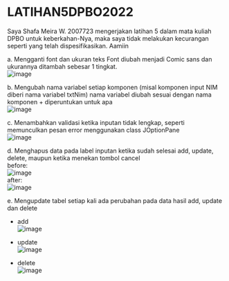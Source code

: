 # LATIHAN5DPBO2022

Saya Shafa Meira W. 2007723 mengerjakan latihan 5 dalam mata kuliah DPBO untuk keberkahan-Nya, maka saya tidak melakukan kecurangan seperti yang telah dispesifikasikan. Aamiin

a. Mengganti font dan ukuran teks
   Font diubah menjadi Comic sans dan ukurannya ditambah sebesar 1 tingkat.<br>
   ![image](https://user-images.githubusercontent.com/71260611/159155338-f423ab53-b7a9-4163-840d-c05333f4de3b.png)


b. Mengubah nama variabel setiap komponen (misal komponen input NIM diberi nama variabel txtNim)
   nama variabel diubah sesuai dengan nama komponen + diperuntukan untuk apa<br>
   ![image](https://user-images.githubusercontent.com/71260611/159155406-18f09217-38b2-4227-8b4f-9eb0cf115ff6.png)

c. Menambahkan validasi ketika inputan tidak lengkap, seperti memunculkan pesan error menggunakan class JOptionPane<br>
   ![image](https://user-images.githubusercontent.com/71260611/159155475-aea31817-72dd-4739-a8e2-d75b9b7f9d08.png)

d. Menghapus data pada label inputan ketika sudah selesai add, update, delete, maupun ketika menekan tombol cancel
   <br>before:<br>
   ![image](https://user-images.githubusercontent.com/71260611/159155519-6f6f9a78-cf89-458f-8548-8e67d10318c6.png)
   <br>after:<br>
   ![image](https://user-images.githubusercontent.com/71260611/159155529-0adbc833-6733-4ea7-81ed-8b3294fa8ac6.png)

e. Mengupdate tabel setiap kali ada perubahan pada data hasil add, update dan delete
   - add<br>
   ![image](https://user-images.githubusercontent.com/71260611/159155447-4538b635-503c-40e7-b3f0-5c9f97b4b05f.png)

   - update<br>
   ![image](https://user-images.githubusercontent.com/71260611/159155488-935aa94a-db53-4733-b554-ce718c9ccdaf.png)

   - delete<br>
   ![image](https://user-images.githubusercontent.com/71260611/159155507-f0382ada-f4df-456e-b40b-ff4b8f387522.png)   
